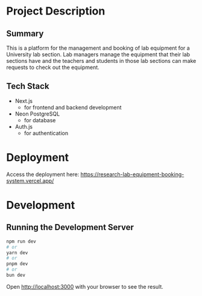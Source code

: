 # Project Description

## Summary
This is a platform for the management and booking of lab equipment for a University lab section. Lab managers manage the equipment that their lab sections have and the teachers and students in those lab sections can make requests to check out the equipment.

## Tech Stack
  - Next.js
    - for frontend and backend development
  - Neon PostgreSQL
    - for database
  - Auth.js
    - for authentication

# Deployment
Access the deployment here: https://research-lab-equipment-booking-system.vercel.app/

# Development

## Running the Development Server

```bash
npm run dev
# or
yarn dev
# or
pnpm dev
# or
bun dev
```

Open [http://localhost:3000](http://localhost:3000) with your browser to see the result.
